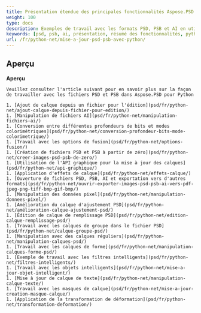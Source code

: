```yaml
---
title: Présentation étendue des principales fonctionnalités Aspose.PSD pour Python
weight: 100
type: docs
description: Exemples de travail avec les formats PSD, PSB et AI en utilisant Python
keywords: [psd, psb, ai, présentation, résumé des fonctionnalités, python, exemple de code]
url: /fr/python-net/mise-a-jour-psd-psb-avec-python/
---
```


## **Aperçu**

**Aperçu**

	Veuillez consulter l'article suivant pour en savoir plus sur la façon de travailler avec les fichiers PSD et PSB dans Aspose.PSD pour Python
	
	1. [Ajout de calque depuis un fichier pour l'édition](psd/fr/python-net/ajout-calque-depuis-fichier-pour-edition/) 
	1. [Manipulation de fichiers AI](psd/fr/python-net/manipulation-fichiers-ai/) 
	1. [Conversion entre différentes profondeurs de bits et modes colorimétriques](psd/fr/python-net/conversion-profondeur-bits-mode-colorimetrique/) 
	1. [Travail avec les options de fusion](psd/fr/python-net/options-fusion/) 
	1. [Création de fichiers PSD et PSB à partir de zéro](psd/fr/python-net/creer-images-psd-psb-de-zero/) 
	1. [Utilisation de l'API graphique pour la mise à jour des calques](psd/fr/python-net/api-graphique/) 
	1. [Application d'effets de calque](psd/fr/python-net/effets-calque/) 
	1. [Ouverture de fichiers PSD, PSB, AI et exportation vers d'autres formats](psd/fr/python-net/ouvrir-exporter-images-psd-psb-ai-vers-pdf-jpeg-png-tiff-bmp-gif-bmp/) 
	1. [Manipulation des données pixel](psd/fr/python-net/manipulation-donnees-pixel/) 
	1. [Amélioration du calque d'ajustement PSD](psd/fr/python-net/amélioration-calque-ajustement-psd/) 
	1. [Édition de calque de remplissage PSD](psd/fr/python-net/edition-calque-remplissage-psd/) 
	1. [Travail avec les calques de groupe dans le fichier PSD](psd/fr/python-net/calque-groupe-psd/) 
	1. [Manipulation avec des calques réguliers](psd/fr/python-net/manipulation-calques-psd/) 
	1. [Travail avec les calques de forme](psd/fr/python-net/manipulation-calques-forme-psd/) 
	1. [Exemple de travail avec les filtres intelligents](psd/fr/python-net/filtres-intelligents/) 
	1. [Travail avec les objets intelligents](psd/fr/python-net/mise-a-jour-objet-intelligent/) 
	1. [Mise à jour de calque de texte](psd/fr/python-net/manipulation-calque-texte/) 
	1. [Travail avec les masques de calque](psd/fr/python-net/mise-a-jour-creation-masque-calque/) 
	1. [Application de la transformation de déformation](psd/fr/python-net/transformation-deformation/)

